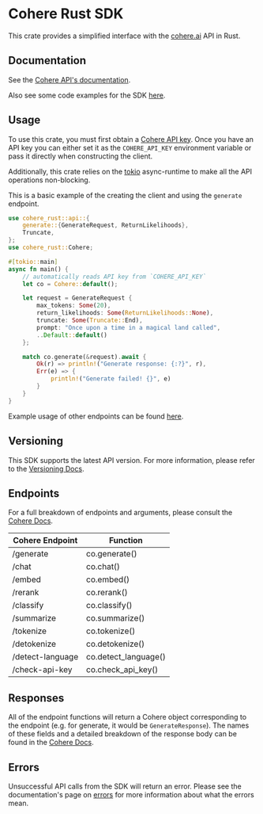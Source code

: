 # Cohere Rust SDK

This crate provides a simplified interface with the [cohere.ai](https://cohere.ai/) API in Rust.

## Documentation

See the [Cohere API's documentation](https://docs.cohere.ai/).

Also see some code examples for the SDK [here](https://github.com/walterbm/cohere-rust/blob/main/examples).

## Usage

To use this crate, you must first obtain a [Cohere API key](https://dashboard.cohere.ai/welcome/register). Once you have an API key you can either set it as the `COHERE_API_KEY` environment variable or pass it directly when constructing the client.

Additionally, this crate relies on the [tokio](https://tokio.rs/) async-runtime to make all the API operations non-blocking.

This is a basic example of the creating the client and using the `generate` endpoint.

```rust
use cohere_rust::api::{
    generate::{GenerateRequest, ReturnLikelihoods},
    Truncate,
};
use cohere_rust::Cohere;

#[tokio::main]
async fn main() {
    // automatically reads API key from `COHERE_API_KEY`
    let co = Cohere::default();

    let request = GenerateRequest {
        max_tokens: Some(20),
        return_likelihoods: Some(ReturnLikelihoods::None),
        truncate: Some(Truncate::End),
        prompt: "Once upon a time in a magical land called",
        ..Default::default()
    };

    match co.generate(&request).await {
        Ok(r) => println!("Generate response: {:?}", r),
        Err(e) => {
            println!("Generate failed! {}", e)
        }
    }
}
```

Example usage of other endpoints can be found [here](https://github.com/walterbm/cohere-rust/blob/main/examples).

## Versioning

This SDK supports the latest API version. For more information, please refer to the [Versioning Docs](https://docs.cohere.ai/reference/versioning).

## Endpoints

For a full breakdown of endpoints and arguments, please consult the [Cohere Docs](https://docs.cohere.ai/).

| Cohere Endpoint  | Function             |
| ---------------- | -------------------- |
| /generate        | co.generate()        |
| /chat            | co.chat()            |
| /embed           | co.embed()           |
| /rerank          | co.rerank()          |
| /classify        | co.classify()        |
| /summarize       | co.summarize()       |
| /tokenize        | co.tokenize()        |
| /detokenize      | co.detokenize()      |
| /detect-language | co.detect_language() |
| /check-api-key   | co.check_api_key()   |

## Responses

All of the endpoint functions will return a Cohere object corresponding to the endpoint (e.g. for generate, it would be `GenerateResponse`). The names of these fields and a detailed breakdown of the response body can be found in the [Cohere Docs](https://docs.cohere.ai/).

## Errors

Unsuccessful API calls from the SDK will return an error. Please see the documentation's page on [errors](https://docs.cohere.ai/errors-reference) for more information about what the errors mean.
